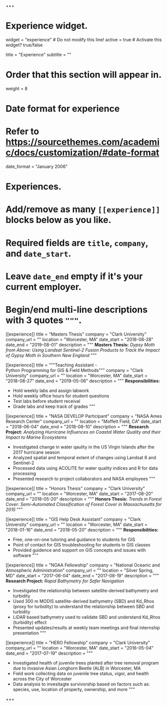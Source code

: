 +++
# Experience widget.
widget = "experience"  # Do not modify this line!
active = true  # Activate this widget? true/false

title = "Experience"
subtitle = ""

# Order that this section will appear in.
weight = 8

# Date format for experience
#   Refer to https://sourcethemes.com/academic/docs/customization/#date-format
date_format = "January 2006"

# Experiences.
#   Add/remove as many `[[experience]]` blocks below as you like.
#   Required fields are `title`, `company`, and `date_start`.
#   Leave `date_end` empty if it's your current employer.
#   Begin/end multi-line descriptions with 3 quotes `"""`.

[[experience]]
  title = "Masters Thesis"
  company = "Clark University"
  company_url = ""
  location = "Worcester, MA"
  date_start = "2018-08-28"
  date_end = "2019-08-01"
  description = """
  **Masters Thesis:** *Gypsy Moth from Above: Using Landsat Sentinel-2 Fusion Products to Track the Impact of Gypsy Moth in Southern New England*
  """

[[experience]]
  title = """Teaching Assistant -<br>Python Programming for GIS & Field Methods"""
  company = "Clark University"
  company_url = ""
  location = "Worcester, MA"
  date_start = "2018-08-27"
  date_end = "2019-05-06"
  description = """
  **Responsibilities:**
  
  * Hold weekly labs and assign labwork
  * Hold weekly office hours for student questions
  * Test labs before student receival
  * Grade labs and keep track of grades
  """

[[experience]]
  title = "NASA DEVELOP Participant"
  company = "NASA Ames Research Center"
  company_url = ""
  location = "Moffett Field, CA"
  date_start = "2018-06-04"
  date_end = "2018-08-10"
  description = """
  **Research Project:** *Analyzing Hurricane Influences on Coastal Water Quality and their Impact to Marine Ecosystems*
  
  * Investigated change in water qaulity in the US Virgin Islands after the 2017 hurricane season
  * Analyzed spatial and temporal extent of changes using Landsat 8 and Sentinel-2
  * Processed data using ACOLITE for water quality indices and R for data processing
  * Presented research to project collaborators and NASA employees
  """

[[experience]]
  title = "Honors Thesis"
  company = "Clark University"
  company_url = ""
  location = "Worcester, MA"
  date_start = "2017-08-20"
  date_end = "2018-05-20"
  description = """
  **Honors Thesis:** *Trends in Forest Cover: Semi-Automated Classification of Forest Cover in Massachusetts for 2015*
  """

[[experience]]
  title = "GIS Help Desk Assistant"
  company = "Clark University"
  company_url = ""
  location = "Worcester, MA"
  date_start = "2018-01-16"
  date_end = "2018-05-20"
  description = """
  **Responsibilities:**
  
  * Free, one-on-one tutoring and guidance to students for GIS
  * Point of contact for GIS troubleshooting for students in GIS classes
  * Provided guidence and support on GIS concepts and issues with software
  """

[[experience]]
  title = "NOAA Fellowship"
  company = "National Oceanic and Atmospheric Administration"
  company_url = ""
  location = "Silver Spring, MD"
  date_start = "2017-06-04"
  date_end = "2017-08-19"
  description = """
  **Research Project:** *Rapid Bathymetry for Safer Navigation*
  
  * Investigated the relationship between satellite-derived bathymetry and turbidity
  * Used 300 m MODIS satellite-derived bathymetry (SBD) and Kd_Rhos (proxy for turbidity) to understand the relationship between SBD and turbidity
  * LiDAR based bathymetry used to validate SBD and understand Kd_Rhos (turbidity) effect
  * Presented updates/results at weekly team meetings and final internship presentation
  """
  
[[experience]]
  title = "HERO Fellowship"
  company = "Clark University"
  company_url = ""
  location = "Worcester, MA"
  date_start = "2016-05-04"
  date_end = "2017-07-19"
  description = """
  * Investigated health of juvenile trees planted after tree removal program due to invasive Asian Longhorn Beetle (ALB) in Worcester, MA
  * Field work collecting data on juvenile tree status, vigor, and health across the City of Worcester
  * Data analysis to invesitagte survivorship based on factors such as: species, use, location of property, ownership, and more
  """

+++
